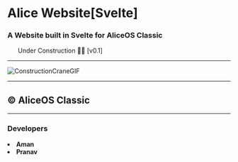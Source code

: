 # Alice Website[Svelte]
<strong><h3>A Website built in Svelte for AliceOS  Classic</h3></strong> 

<ul>Under Construction 👨‍🚒 [v0.1]</ul>

----------------------
![ConstructionCraneGIF](https://user-images.githubusercontent.com/93813737/147806427-b8eb95ea-acef-4d78-bf89-825ffa2d32d2.gif)





______________________
<strong>©️ AliceOS Classic</strong> 
- 
-------------
<b><h3>Developers</h3> 
  <li>Aman</li>
  <li>Pranav</li>
  

</b>

